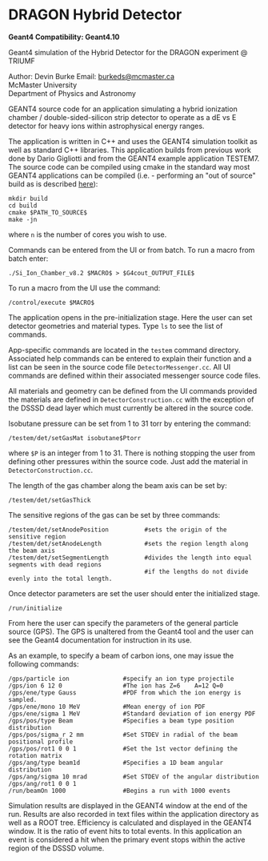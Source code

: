 # DRAGON Hybrid Detector
**Geant4 Compatibility: Geant4.10**

Geant4 simulation of the Hybrid Detector for the DRAGON experiment @ TRIUMF

Author: Devin Burke  Email: burkeds@mcmaster.ca<br />
McMaster University<br />
Department of Physics and Astronomy<br />

GEANT4 source code for an application simulating a hybrid ionization chamber / double-sided-silicon strip detector to operate as a dE vs E detector for heavy ions within astrophysical energy ranges.

The application is written in C++ and uses the GEANT4 simulation toolkit as well as standard C++ libraries. This application builds from previous work done by Dario Gigliotti and from the GEANT4 example application TESTEM7. The source code can be compiled using cmake in the standard way most GEANT4 applications can be compiled (i.e. - performing an "out of source" build as is described [here](http://geant4.web.cern.ch/geant4/UserDocumentation/UsersGuides/InstallationGuide/html/ch03s02.html)):

```
mkdir build
cd build
cmake $PATH_TO_SOURCE$
make -jn
```
where `n` is the number of cores you wish to use.

Commands can be entered from the UI or from batch. To run a macro from batch enter:
```
./Si_Ion_Chamber_v8.2 $MACRO$ > $G4cout_OUTPUT_FILE$
```
To run a macro from the UI use the command:
```
/control/execute $MACRO$
```
The application opens in the pre-initialization stage. Here the user can set detector geometries and material types. Type `ls` to see the list of commands.

App-specific commands are located in the `testem` command directory. Associated help commands can be entered to explain their function and a list can be seen in the source code file `DetectorMessenger.cc`. All UI commands are defined within their associated messenger source code files.

All materials and geometry can be defined from the UI commands provided the materials are defined in `DetectorConstruction.cc` with the exception of the DSSSD dead layer which must currently be altered in the source code.

Isobutane pressure can be set from 1 to 31 torr by entering the command:
```
/testem/det/setGasMat isobutane$Ptorr
```
where `$P` is an integer from 1 to 31.
There is nothing stopping the user from defining other pressures within the source code. Just add the
material in `DetectorConstruction.cc`.

The length of the gas chamber along the beam axis can be set by:
```
/testem/det/setGasThick
```
The sensitive regions of the gas can be set by three commands:
```
/testem/det/setAnodePosition          #sets the origin of the sensitive region
/testem/det/setAnodeLength            #sets the region length along the beam axis
/testem/det/setSegmentLength          #divides the length into equal segments with dead regions
                                      #if the lengths do not divide evenly into the total length.
```
Once detector parameters are set the user should enter the initialized stage.
```
/run/initialize
```
From here the user can specify the parameters of the general particle source (GPS). The GPS is unaltered from the Geant4 tool and the user can see the Geant4 documentation for instruction in its use.

As an example, to specify a beam of carbon ions, one may issue the following commands:
```
/gps/particle ion               #specify an ion type projectile
/gps/ion 6 12 0                 #The ion has Z=6	A=12 Q=0
/gps/ene/type Gauss             #PDF from which the ion energy is sampled.
/gps/ene/mono 10 MeV            #Mean energy of ion PDF
/gps/ene/sigma 1 MeV            #Standard deviation of ion energy PDF
/gps/pos/type Beam              #Specifies a beam type position distribution
/gps/pos/sigma_r 2 mm           #Set STDEV in radial of the beam positional profile
/gps/pos/rot1 0 0 1             #Set the 1st vector defining the rotation matrix
/gps/ang/type beam1d            #Specifies a 1D beam angular distribution
/gps/ang/sigma 10 mrad          #Set STDEV of the angular distribution
/gps/ang/rot1 0 0 1
/run/beamOn 1000                #Begins a run with 1000 events
```
Simulation results are displayed in the GEANT4 window at the end of the run. Results are also recorded in text files within the application directory as well as a ROOT tree. Efficiency is calculated and displayed in the GEANT4 window. It is the ratio of event hits to total events. In this application an event is considered a hit when the primary event stops within the active region of the DSSSD volume.
